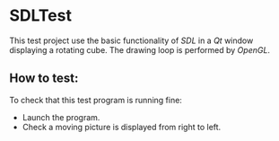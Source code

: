 SDLTest
==========

This test project use the basic functionality of *SDL* in a *Qt* window displaying a rotating cube. The drawing loop is performed by *OpenGL*.

How to test:
------------

To check that this test program is running fine:

- Launch the program.
- Check a moving picture is displayed from right to left.
